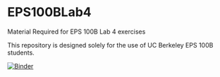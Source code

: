 # EPS100BLab4
Material Required for EPS 100B Lab 4 exercises

This repository is designed solely for the use of UC Berkeley EPS 100B students.

[![Binder](https://mybinder.org/badge_logo.svg)](https://mybinder.org/v2/gh/gleesonm1/EPS100BLab4/HEAD)
